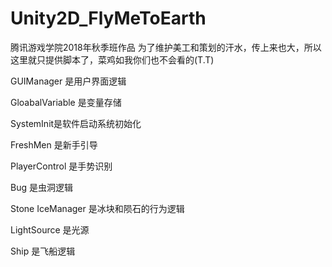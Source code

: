 # Unity2D_FlyMeToEarth
腾讯游戏学院2018年秋季班作品
为了维护美工和策划的汗水，传上来也大，所以这里就只提供脚本了，菜鸡如我你们也不会看的(T.T)

GUIManager 是用户界面逻辑

GloabalVariable 是变量存储

SystemInit是软件启动系统初始化

FreshMen 是新手引导

PlayerControl 是手势识别

Bug 是虫洞逻辑

Stone IceManager 是冰块和陨石的行为逻辑

LightSource 是光源

Ship 是飞船逻辑


